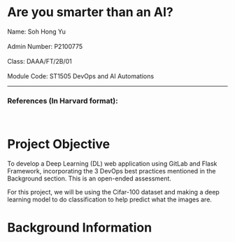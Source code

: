 # Are you smarter than an AI?

Name: Soh Hong Yu<br/><br/>
Admin Number: P2100775<br/><br/>
Class: DAAA/FT/2B/01<br/><br/>
Module Code: ST1505 DevOps and AI Automations<br/>

<hr>
<h3>References (In Harvard format):</h3>
<ol>
  
</ol>
<br>

# Project Objective
To develop a Deep Learning (DL) web application using GitLab and Flask Framework, incorporating the 3 DevOps best practices mentioned in the Background section. This is an open-ended assessment. 

For this project, we will be using the Cifar-100 dataset and making a deep learning model to do classification to help predict what the images are. 

# Background Information


